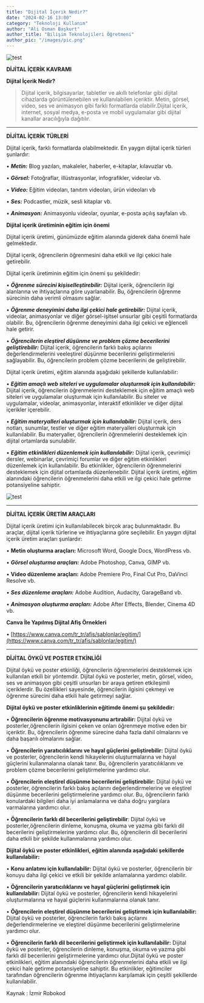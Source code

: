 ```yaml
---
title: "Dijital İçerik Nedir?"
date: "2024-02-16 13:00"
category: "Teknoloji Kullanım"
author: "Ali Osman Başkurt"
author_title: "Bilişim Teknolojileri Öğretmeni"
author_pic: "/images/pic.png"
---
```


![test](/images/digital.jpg)

**DİJİTAL İÇERİK KAVRAMI**

**Dijital İçerik Nedir?**

> Dijital içerik, bilgisayarlar, tabletler ve akıllı telefonlar gibi dijital cihazlarda görüntülenebilen ve kullanılabilen içeriktir. Metin, görsel, video, ses ve animasyon gibi farklı formatlarda olabilir.Dijital içerik, internet, sosyal medya, e-posta ve mobil uygulamalar gibi dijital kanallar aracılığıyla dağıtılır.

---

**DİJİTAL İÇERİK TÜRLERİ**

Dijital içerik, farklı formatlarda olabilmektedir. En yaygın dijital içerik türleri şunlardır:

• **_Metin:_** Blog yazıları, makaleler, haberler, e-kitaplar, kılavuzlar vb.

• **_Görsel:_** Fotoğraflar, illüstrasyonlar, infografikler, videolar vb.

• **_Video:_** Eğitim videoları, tanıtım videoları, ürün videoları vb

• **_Ses:_** Podcastler, müzik, sesli kitaplar vb.

• **_Animasyon:_** Animasyonlu videolar, oyunlar, e-posta açılış sayfaları vb.

**Dijital içerik üretiminin eğitim için önemi**

Dijital içerik üretimi, günümüzde eğitim alanında giderek daha önemli hale gelmektedir.

Dijital içerik, öğrencilerin öğrenmesini daha etkili ve ilgi çekici hale getirebilir.

Dijital içerik üretiminin eğitim için önemi şu şekildedir:

• **_Öğrenme sürecini kişiselleştirebilir:_** Dijital içerik, öğrencilerin ilgi alanlarına ve ihtiyaçlarına göre uyarlanabilir. Bu, öğrencilerin öğrenme sürecinin daha verimli olmasını sağlar.

• **_Öğrenme deneyimini daha ilgi çekici hale getirebilir:_** Dijital içerik, videolar, animasyonlar ve diğer görsel-işitsel unsurlar gibi çeşitli formatlarda olabilir. Bu, öğrencilerin öğrenme deneyimini daha ilgi çekici ve eğlenceli hale getirir.

• **_Öğrencilerin eleştirel düşünme ve problem çözme becerilerini geliştirebilir:_** Dijital içerik, öğrencilerin farklı bakış açılarını değerlendirmelerini veeleştirel düşünme becerilerini geliştirmelerini sağlayabilir. Bu, öğrencilerin problem çözme becerilerini de geliştirebilir.&#x20;

Dijital içerik üretimi, eğitim alanında aşağıdaki şekillerde kullanılabilir:

• **_Eğitim amaçlı web siteleri ve uygulamalar oluşturmak için kullanılabilir:_** Dijital içerik, öğrencilerin öğrenmelerini desteklemek için eğitim amaçlı web siteleri ve uygulamalar oluşturmak için kullanılabilir. Bu siteler ve uygulamalar, videolar, animasyonlar, interaktif etkinlikler ve diğer dijital içerikler içerebilir.

• **_Eğitim materyalleri oluşturmak için kullanılabilir:_** Dijital içerik, ders notları, sunumlar, testler ve diğer eğitim materyalleri oluşturmak için kullanılabilir. Bu materyaller, öğrencilerin öğrenmelerini desteklemek için dijital ortamlarda sunulabilir.

• **_Eğitim etkinlikleri düzenlemek için kullanılabilir:_** Dijital içerik, çevrimiçi dersler, webinarlar, çevrimiçi forumlar ve diğer eğitim etkinlikleri düzenlemek için kullanılabilir. Bu etkinlikler, öğrencilerin öğrenmelerini desteklemek için dijital ortamlarda düzenlenebilir. Dijital içerik üretimi, eğitim alanındaki öğrencilerin öğrenmelerini daha etkili ve ilgi çekici hale getirme potansiyeline sahiptir.

![test](/images/tools.jpeg)

---

**DİJİTAL İÇERİK ÜRETİM ARAÇLARI**

Dijital içerik üretimi için kullanılabilecek birçok araç bulunmaktadır. Bu araçlar, dijital içerik türlerine ve ihtiyaçlarına göre seçilebilir. En yaygın dijital içerik üretim araçları şunlardır:

• **Metin oluşturma araçları:** Microsoft Word, Google Docs, WordPress vb.

• **_Görsel oluşturma araçları:_** Adobe Photoshop, Canva, GIMP vb.

• **Video düzenleme araçları:** Adobe Premiere Pro, Final Cut Pro, DaVinci Resolve vb.

• **_Ses düzenleme araçları:_** Adobe Audition, Audacity, GarageBand vb.

• **_Animasyon oluşturma araçları:_** Adobe After Effects, Blender, Cinema 4D vb.

**Canva İle Yapılmış Dijital Afiş Örnekleri**

• [https://www.canva.com/tr_tr/afis/sablonlar/egitim/](https://www.canva.com/tr_tr/afis/sablonlar/egitim/)

---

**DİJİTAL ÖYKÜ VE POSTER ETKİNLİĞİ**

Dijital öykü ve poster etkinliği, öğrencilerin öğrenmelerini desteklemek için kullanılan etkili bir yöntemdir. Dijital öykü ve posterler, metin, görsel, video, ses ve animasyon gibi çeşitli unsurları bir araya getiren etkileşimli içeriklerdir. Bu özellikleri sayesinde, öğrencilerin ilgisini çekmeyi ve öğrenme sürecini daha etkili hale getirmeyi sağlar.

**Dijital öykü ve poster etkinliklerinin eğitimde önemi şu şekildedir:**

• **Öğrencilerin öğrenme motivasyonunu artırabilir:** Dijital öykü ve posterler,öğrencilerin ilgisini çeken ve onları öğrenmeye motive eden bir içeriktir. Bu, öğrencilerin öğrenme sürecine daha fazla dahil olmalarını ve daha başarılı olmalarını sağlar.

• **Öğrencilerin yaratıcılıklarını ve hayal güçlerini geliştirebilir:** Dijital öykü ve posterler, öğrencilerin kendi hikayelerini oluşturmalarına ve hayal güçlerini kullanmalarına olanak tanır. Bu, öğrencilerin yaratıcılıklarını ve problem çözme becerilerini geliştirmelerine yardımcı olur.

• **Öğrencilerin eleştirel düşünme becerilerini geliştirebilir:** Dijital öykü ve posterler, öğrencilerin farklı bakış açılarını değerlendirmelerine ve eleştirel düşünme becerilerini geliştirmelerine yardımcı olur. Bu, öğrencilerin farklı konulardaki bilgileri daha iyi anlamalarına ve daha doğru yargılara varmalarına yardımcı olur.

• **Öğrencilerin farklı dil becerilerini geliştirebilir**: Dijital öykü ve posterler,öğrencilerin dinleme, konuşma, okuma ve yazma gibi farklı dil becerilerini geliştirmelerine yardımcı olur. Bu, öğrencilerin dil becerilerini daha etkili bir şekilde kullanmalarına yardımcı olur.

**Dijital öykü ve poster etkinlikleri, eğitim alanında aşağıdaki şekillerde kullanılabilir:**

• **Konu anlatımı için kullanılabilir:** Dijital öykü ve posterler, öğrencilerin bir konuyu daha ilgi çekici ve etkili bir şekilde anlamalarına yardımcı olabilir.

• **Öğrencilerin yaratıcılıklarını ve hayal güçlerini geliştirmek için kullanılabilir:** Dijital öykü ve posterler, öğrencilerin kendi hikayelerini oluşturmalarına ve hayal güçlerini kullanmalarına olanak tanır.

• **Öğrencilerin eleştirel düşünme becerilerini geliştirmek için kullanılabilir:** Dijital öykü ve posterler, öğrencilerin farklı bakış açılarını değerlendirmelerine ve eleştirel düşünme becerilerini geliştirmelerine yardımcı olur.

• **Öğrencilerin farklı dil becerilerini geliştirmek için kullanılabilir:** Dijital öykü ve posterler, öğrencilerin dinleme, konuşma, okuma ve yazma gibi farklı dil becerilerini geliştirmelerine yardımcı olur.Dijital öykü ve poster etkinlikleri, eğitim alanındaki öğrencilerin öğrenmelerini daha etkili ve ilgi çekici hale getirme potansiyeline sahiptir. Bu etkinlikler, eğitimciler tarafından öğrencilerin öğrenme ihtiyaçlarını karşılamak için çeşitli şekillerde kullanılabilir.

Kaynak : İzmir Robokod
